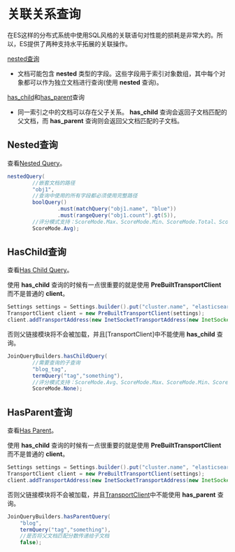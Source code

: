 # 关联关系查询

在ES这样的分布式系统中使用SQL风格的关联语句对性能的损耗是非常大的。所以，ES提供了两种支持水平拓展的关联操作。

[nested查询](#Nested查询)

 - 文档可能包含 **nested** 类型的字段。这些字段用于索引对象数组，其中每个对象都可以作为独立文档进行查询(使用 **nested** 查询)。
 
[has_child](#HasChild查询)和[has_parent](#HasParent查询)查询
 
 - 同一索引之中的文档可以存在父子关系。 **has_child** 查询会返回子文档匹配的父文档，而 **has_parent** 查询则会返回父文档匹配的子文档。
 
## Nested查询

查看[Nested Query](https://www.elastic.co/guide/en/elasticsearch/reference/6.2/query-dsl-nested-query.html)。

```java
nestedQuery(
        //嵌套文档的路径
        "obj1",       
        //查询中使用的所有字段都必须使用完整路径
        boolQuery()                                          
                .must(matchQuery("obj1.name", "blue"))
                .must(rangeQuery("obj1.count").gt(5)),
        //评分模式支持：ScoreMode.Max、ScoreMode.Min、ScoreMode.Total、ScoreMode.Avg 和 ScoreMode.None
        ScoreMode.Avg);   
```

## HasChild查询

查看[Has Child Query](https://www.elastic.co/guide/en/elasticsearch/reference/6.2/query-dsl-has-child-query.html)。

使用 **has_child** 查询的时候有一点很重要的就是使用 **PreBuiltTransportClient** 而不是普通的 **client**。

```java
Settings settings = Settings.builder().put("cluster.name", "elasticsearch").build();
TransportClient client = new PreBuiltTransportClient(settings);
client.addTransportAddress(new InetSocketTransportAddress(new InetSocketAddress(InetAddresses.forString("127.0.0.1"), 9300)));
```

否则父链接模块将不会被加载，并且[TransportClient]中不能使用 **has_child** 查询。

```java
JoinQueryBuilders.hasChildQuery(
        //需要查询的子查询
        "blog_tag",                                          
        termQuery("tag","something"),                        
        //评分模式支持：ScoreMode.Avg、ScoreMode.Max、ScoreMode.Min、ScoreMode.None 和 ScoreMode.None
        ScoreMode.None);   
```


## HasParent查询

查看[Has Parent](https://www.elastic.co/guide/en/elasticsearch/reference/6.2/query-dsl-has-parent-query.html)。

使用 **has_child** 查询的时候有一点很重要的就是使用 **PreBuiltTransportClient** 而不是普通的 **client**。

```java
Settings settings = Settings.builder().put("cluster.name", "elasticsearch").build();
TransportClient client = new PreBuiltTransportClient(settings);
client.addTransportAddress(new InetSocketTransportAddress(new InetSocketAddress(InetAddresses.forString("127.0.0.1"), 9300)));
```

否则父链接模块将不会被加载，并且[TransportClient](../4Client/readme.md#TransportClient)中不能使用 **has_parent** 查询。

```java
JoinQueryBuilders.hasParentQuery(
    "blog",                                                  
    termQuery("tag","something"),  
    //是否将父文档匹配分数传递给子文档
    false);     
```


